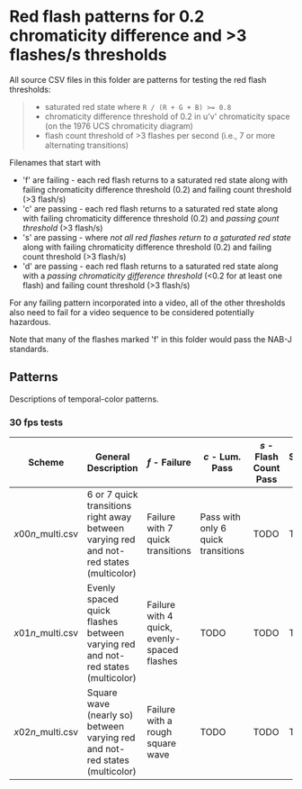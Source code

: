 # Red flash patterns for 0.2 chromaticity difference and >3 flashes/s thresholds
All source CSV files in this folder are patterns for testing the red flash thresholds:
> - saturated red state where `R / (R + G + B) >= 0.8`
> - chromaticity difference threshold of 0.2 in u'v' chromaticity space (on the 1976 UCS chromaticity diagram) 
> - flash count threshold of >3 flashes per second (i.e., 7 or more alternating transitions)

Filenames that start with 
 - 'f' are failing - each red flash returns to a saturated red state along with failing chromaticity difference threshold (0.2) and failing count threshold (>3 flash/s)  
 - 'c' are passing - each red flash returns to a saturated red state along with failing chromaticity difference threshold (0.2) and *passing <u>c</u>ount threshold* (>3 flash/s)
 - 's' are passing - where *not all red flashes return to a <u>s</u>aturated red state* along with failing chromaticity difference threshold (0.2) and failing count threshold (>3 flash/s)
 - 'd' are passing - each red flash returns to a saturated red state along with a *passing chromaticity <u>d</u>ifference threshold* (<0.2 for at least one flash) and failing count threshold (>3 flash/s)  

For any failing pattern incorporated into a video, 
all of the other thresholds also need to fail for a video sequence to be 
considered potentially hazardous.

Note that many of the flashes marked 'f' in this folder would pass the NAB-J standards.

## Patterns 
Descriptions of temporal-color patterns.

### 30 fps tests

| Scheme | General Description | *f* - Failure | *c* - Lum. Pass | *s* - Flash Count Pass | *d* - Single Lum. Pass |
| --- | --- | --- | --- | --- | --- |
| *x*00*n*_multi.csv | 6 or 7 quick transitions right away between varying red and not-red states (multicolor) | Failure with 7 quick transitions | Pass with only 6 quick transitions | TODO | TODO | 
| *x*01*n*_multi.csv | Evenly spaced quick flashes between varying red and not-red states (multicolor) | Failure with 4 quick, evenly-spaced flashes | TODO | TODO | TODO | 
| *x*02*n*_multi.csv | Square wave (nearly so) between varying red and not-red states (multicolor) | Failure with a rough square wave | TODO | TODO | TODO | 